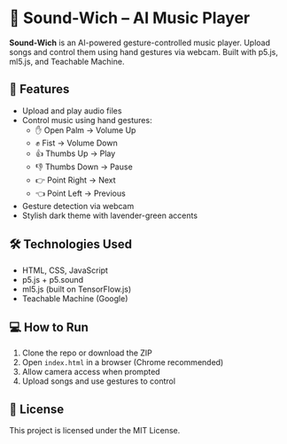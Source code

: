 # 🎵 Sound-Wich – AI Music Player

**Sound-Wich** is an AI-powered gesture-controlled music player. Upload songs and control them using hand gestures via webcam. Built with p5.js, ml5.js, and Teachable Machine.

## 🚀 Features
- Upload and play audio files
- Control music using hand gestures:
  - ✋ Open Palm → Volume Up
  - ✊ Fist → Volume Down
  - 👍 Thumbs Up → Play
  - 👎 Thumbs Down → Pause
  - 👉 Point Right → Next
  - 👈 Point Left → Previous
- Gesture detection via webcam
- Stylish dark theme with lavender-green accents

## 🛠️ Technologies Used
- HTML, CSS, JavaScript
- p5.js + p5.sound
- ml5.js (built on TensorFlow.js)
- Teachable Machine (Google)

## 💻 How to Run
1. Clone the repo or download the ZIP
2. Open `index.html` in a browser (Chrome recommended)
3. Allow camera access when prompted
4. Upload songs and use gestures to control

## 📄 License
This project is licensed under the MIT License.
